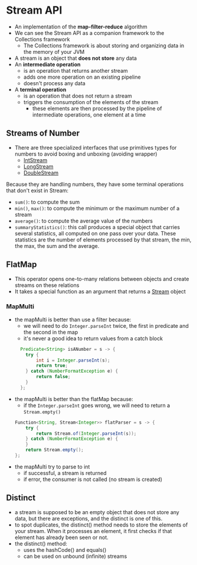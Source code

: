 # Stream API
- An implementation of the **map-filter-reduce** algorithm
- We can see the Stream API as a companion framework to the Collections framework
  - The Collections framework is about storing and organizing data in the memory of your JVM
- A stream is an object that **does not store** any data
- An **intermediate operation** 
  - is an operation that returns another stream
  - adds one more operation on an existing pipeline
  - doesn't process any data
- A **terminal operation** 
  - is an operation that does not return a stream
  - triggers the consumption of the elements of the stream
    - these elements are then processed by the pipeline of intermediate operations, one element at a time

## Streams of Number
- There are three specialized interfaces that use primitives types for numbers to avoid boxing and unboxing (avoiding wrapper)
  - [IntStream](https://docs.oracle.com/en/java/javase/22/docs/api/java.base/java/util/stream/IntStream.html)
  - [LongStream](https://docs.oracle.com/en/java/javase/22/docs/api/java.base/java/util/stream/LongStream.html)
  - [DoubleStream](https://docs.oracle.com/en/java/javase/22/docs/api/java.base/java/util/stream/DoubleStream.html)

Because they are handling numbers, they have some terminal operations that don't exist in Stream:
- `sum()`: to compute the sum
- `min()`, `max()`: to compute the minimum or the maximum number of a stream
- `average()`: to compute the average value of the numbers
- `summaryStatistics()`: this call produces a special object that carries several statistics, all computed on one pass over your data. These statistics are the number of elements processed by that stream, the min, the max, the sum and the average.

## FlatMap
- This operator opens one-to-many relations between objects and create streams on these relations
- It takes a special function as an argument that returns a [Stream](https://docs.oracle.com/en/java/javase/22/docs/api/java.base/java/util/stream/Stream.html) object

### MapMulti
- the mapMulti is better than use a filter because:
  - we will need to do `Integer.parseInt` twice, the first in predicate and the second in the map
  - it's never a good idea to return values from a catch block
  ```java
    Predicate<String> isANumber = s -> {
      try {
          int i = Integer.parseInt(s);
          return true;
      } catch (NumberFormatException e) {
          return false;
      }
    };
  ``` 
- the mapMulti is better than the flatMap because:
  - if the `Integer.parseInt` goes wrong, we will need to return a `Stream.empty()`
  ```java
  Function<String, Stream<Integer>> flatParser = s -> {
      try {
          return Stream.of(Integer.parseInt(s));
      } catch (NumberFormatException e) {
      }
      return Stream.empty();
  };
  ```
- the mapMulti try to parse to int
  - if successful, a stream is returned
  - if error, the consumer is not called (no stream is created)

## Distinct
- a stream is supposed to be an empty object that does not store any data, but there are exceptions, and the distinct is one of this.
- to spot duplicates, the distinct() method needs to store the elements of your stream. When it processes an element, it first checks if that element has already been seen or not.
- the distinct() method:
  - uses the hashCode() and equals()
  - can be used on unbound (infinite) streams
